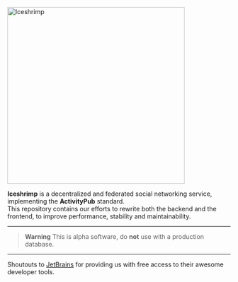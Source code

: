 <p><img src="/iceshrimp/iceshrimp/media/branch/dev/assets/logo.png" alt="Iceshrimp" width="400px"></p>
<p><strong>Iceshrimp</strong> is a decentralized and federated social networking service, implementing the <strong>ActivityPub</strong> standard.<br>
This repository contains our efforts to rewrite both the backend and the frontend, to improve performance, stability and maintainability.</p>

---

> **Warning**
> This is alpha software, do **not** use with a production database.

---

Shoutouts to [JetBrains](https://jb.gg/OpenSourceSupport) for providing us with free access to their awesome developer tools.
